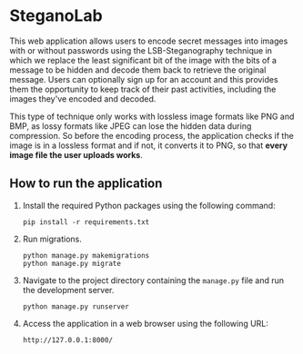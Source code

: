 # SteganoLab

This web application allows users to encode secret messages into images with or without passwords using the LSB-Steganography technique in which we replace the least significant bit of the image with the bits of a message to be hidden and decode them back to retrieve the original message. Users can optionally sign up for an account and this provides them the opportunity to keep track of their past activities, including the images they've encoded and decoded.

This type of technique only works with lossless image formats like PNG and BMP, as lossy formats like JPEG can lose the hidden data during compression. So before the encoding process, the application checks if the image is in a lossless format and if not, it converts it to PNG, so that **every image file the user uploads works**. 

## How to run the application

1. Install the required Python packages using the following command:
    ```
    pip install -r requirements.txt
    ```

2. Run migrations.
    ```
    python manage.py makemigrations
    python manage.py migrate
    ```

3. Navigate to the project directory containing the `manage.py` file and run the development server.
    ```
    python manage.py runserver
    ```


4. Access the application in a web browser using the following URL:
    ```
    http://127.0.0.1:8000/
    ```
